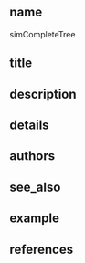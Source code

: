 ## name
simCompleteTree
## title
## description
## details
## authors
## see_also
## example
## references
